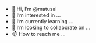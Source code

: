 - 👋 Hi, I’m @matusal
- 👀 I’m interested in ...
- 🌱 I’m currently learning ...
- 💞️ I’m looking to collaborate on ...
- 📫 How to reach me ...

<!---
matusal/matusal is a ✨ special ✨ repository because its `README.md` (this file) appears on your GitHub profile.
You can click the Preview link to take a look at your changes.
--->
